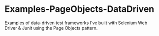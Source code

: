 Examples-PageObjects-DataDriven
===============================

Examples of data-driven test frameworks I've built with Selenium Web Driver &amp; Junit using the Page Objects pattern.

